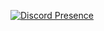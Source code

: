 [![Discord Presence](https://lanyard.kyrie25.me/api/925615206351122432)](https://discord.com/users/925615206351122432)
